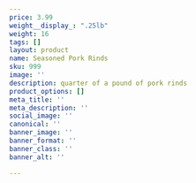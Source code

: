 ```yaml
---
price: 3.99
weight__display_: ".25lb"
weight: 16
tags: []
layout: product
name: Seasoned Pork Rinds
sku: 999
image: ''
description: quarter of a pound of pork rinds
product_options: []
meta_title: ''
meta_description: ''
social_image: ''
canonical: ''
banner_image: ''
banner_format: ''
banner_class: ''
banner_alt: ''

---
```

